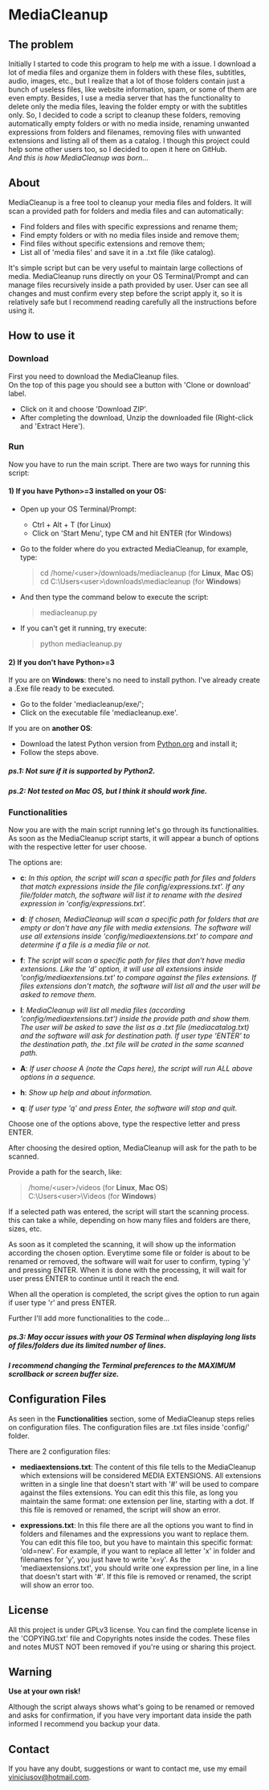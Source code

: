# MediaCleanup

## The problem
Initially I started to code this program to help me with a issue.
I download a lot of media files and organize them in folders with these files, subtitles, audio, images, etc., but I realize that 
a lot of those folders contain just a bunch of useless files, like website information, spam, or some of them are even empty.
Besides, I use a media server that has the functionality to delete only the media files, leaving the folder empty or with the subtitles only.
So, I decided to code a script to cleanup these folders, removing automatically empty folders or with no media inside, renaming unwanted 
expressions from folders and filenames, removing files with unwanted extensions and listing all of them as a catalog.
I though this project could help some other users too, so I decided to open it here on GitHub.  
*And this is how MediaCleanup was born...*

## About
MediaCleanup is a free tool to cleanup your media files and folders.
It will scan a provided path for folders and media files and can automatically:
- Find folders and files with specific expressions and rename them;
- Find empty folders or with no media files inside and remove them;
- Find files without specific extensions and remove them;
- List all of 'media files' and save it in a .txt file (like catalog).

It's simple script but can be very useful to maintain large collections of media.
MediaCleanup runs directly on your OS Terminal/Prompt and can manage files recursively inside a path provided by user.
User can see all changes and must confirm every step before the script apply it, so it is relatively safe but I recommend 
reading carefully all the instructions before using it.

## How to use it
### Download
First you need to download the MediaCleanup files.  
On the top of this page you should see a button with 'Clone or download' label. 
- Click on it and choose 'Download ZIP'.
- After completing the download, Unzip the downloaded file (Right-click and 'Extract Here').

### Run
Now you have to run the main script.
There are two ways for running this script:  
  
#### 1) If you have Python>=3 installed on your OS:

- Open up your OS Terminal/Prompt:
  - Ctrl + Alt + T (for Linux)
  - Click on 'Start Menu', type CM and hit ENTER (for Windows)

- Go to the folder where do you extracted MediaCleanup, for example, type:
  > cd /home/\<user>/downloads/mediacleanup (for **Linux**, **Mac OS**)  
  > cd C:\Users\<user>\downloads\mediacleanup (for **Windows**)

- And then type the command below to execute the script:
  > mediacleanup.py

- If you can't get it running, try execute:
  > python mediacleanup.py

#### 2) If you don't have Python>=3
If you are on **Windows**: there's no need to install python. I've already create a .Exe file ready to be executed. 
- Go to the folder 'mediacleanup/exe/';
- Click on the executable file 'mediacleanup.exe'.

If you are on **another OS**:
- Download the latest Python version from [Python.org](https://www.python.org/getit/) and install it;
- Follow the steps above.

##### *ps.1: Not sure if it is supported by Python2.*
##### *ps.2: Not tested on Mac OS, but I think it should work fine.*

### Functionalities
Now you are with the main script running let's go through its functionalities.  
As soon as the MediaCleanup script starts, it will appear a bunch of options with the respective letter for user choose.
  
The options are:
- **c**: 
*In this option, the script will scan a specific path for files and folders that match expressions inside the file config/expressions.txt'. 
If any file/folder match, the software will list it to rename with the desired expression in 'config/expressions.txt'.* 

- **d**:
*If chosen, MediaCleanup will scan a specific path for folders that are empty or don't have any file with media extensions.
The software will use all extensions inside 'config/mediaextensions.txt' to compare and determine if a file is a media file or not.*

- **f**:
*The script will scan a specific path for files that don't have media extensions.
Like the 'd' option, it will use all extensions inside 'config/mediaextensions.txt' to compare against the files extensions.
If files extensions don't match, the software will list all and the user will be asked to remove them.*

- **l**:
*MediaCleanup will list all media files (according 'config/mediaextensions.txt') inside the provide path and show them.
The user will be asked to save the list as a .txt file (mediacatalog.txt) and the software will ask for destination path.
If user type 'ENTER' to the destination path, the .txt file will be crated in the same scanned path.*

- **A**:
*If user choose A (note the Caps here), the script will run ALL above options in a sequence.*

- **h**:
*Show up help and about information.*

- **q**:
*If user type 'q' and press Enter, the software will stop and quit.*

Choose one of the options above, type the respective letter and press ENTER.

After choosing the desired option, MediaCleanup will ask for the path to be scanned.

Provide a path for the search, like:  
> /home/\<user>/videos (for **Linux**, **Mac OS**)  
> C:\Users\<user>\Videos (for **Windows**)  

If a selected path was entered, the script will start the scanning process.
this can take a while, depending on how many files and folders are there, sizes, etc.

As soon as it completed the scanning, it will show up the information according the chosen option.
Everytime some file or folder is about to be renamed or removed, the software will wait for user to confirm, 
typing 'y' and pressing ENTER.
When it is done with the processing, it will wait for user press ENTER to continue until it reach the end.

When all the operation is completed, the script gives the option to run again if user type 'r' and press ENTER.

Further I'll add more functionalities to the code...  
    
##### *ps.3: May occur issues with your OS Terminal when displaying long lists of files/folders due its limited number of lines.*
##### *I recommend changing the Terminal preferences to the MAXIMUM scrollback or screen buffer size.*  
  
## Configuration Files
As seen in the **Functionalities** section, some of MediaCleanup steps relies on configuration files.
The configuration files are .txt files inside 'config/' folder.

There are 2 configuration files:
- **mediaextensions.txt**:
The content of this file tells to the MediaCleanup which extensions will be considered MEDIA EXTENSIONS.
All extensions written in a single line that doesn't start with '#' will be used to compare against the files extensions.
You can edit this this file, as long you maintain the same format: one extension per line, starting with a dot.
If this file is removed or renamed, the script will show an error.

- **expressions.txt**:
In this file there are all the options you want to find in folders and filenames and the expressions you want to replace them.
You can edit this file too, but you have to maintain this specific format: 'old=new'.
For example, if you want to replace all letter 'x' in folder and filenames for 'y', you just have to write 'x=y'.
As the 'mediaextensions.txt', you should write one expression per line, in a line that doesn't start with '#'.
If this file is removed or renamed, the script will show an error too.

## License
All this project is under GPLv3 license. 
You can find the complete license in the 'COPYING.txt' file and Copyrights notes inside the codes.
These files and notes MUST NOT been removed if you're using or sharing this project.

## Warning
**Use at your own risk!**

Although the script always shows what's going to be renamed or removed and asks for confirmation, if you have very important data 
inside the path informed I recommend you backup your data.

## Contact
If you have any doubt, suggestions or want to contact me, use my email viniciusov@hotmail.com.
